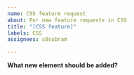 ```yaml
---
name: CSS feature request
about: For new feature requests in CSS
title: "[CSS feature]"
labels: CSS
assignees: s8subram

---
```


**What new element should be added?**
